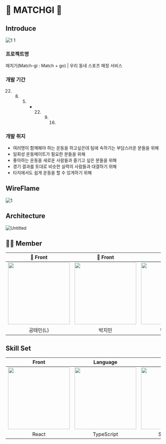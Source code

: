 # 🌟 MATCHGI 🌟

## Introduce
![1 1](https://user-images.githubusercontent.com/103014298/190076556-ef93d8f5-d99a-4427-a60e-29e70bb2c230.png)

### 프로젝트명

매치기(Match-gi : Match + go) | 우리 동네 스포츠 매칭 서비스

### 개발 기간

22. 8. 5. - 22. 9. 16.

### 개발 취지

- 여러명이 함께해야 하는 운동을 하고싶은데 팀에 속하기는 부담스러운 분들을 위해
- 일회성 운동메이트가 필요한 분들을 위해
- 좋아하는 운동을 새로운 사람들과 즐기고 싶은 분들을 위해
- 경기 결과를 토대로 비슷한 실력의 사람들과 대결하기 위해
- 타지에서도 쉽게 운동을 할 수 있게하기 위해

## WireFlame
![1](https://user-images.githubusercontent.com/103014298/190074943-3c0042ee-bb59-4d0d-b00e-1a5da651d02a.png)

## Architecture

![Untitled](https://user-images.githubusercontent.com/103014298/189836424-1f173ec1-7f45-4da7-bb8f-69b5a01be578.png)
<p align="center">

</p>


## 🧑‍💻 Member
<div align="center">


| 🧑 Front | 🧑 Front | 🧑 Back | 🧑 Back | 🧑 Back | 🧑 Design |
| :---: | :---: | :---: | :---: | :---: | :---: |
| [<img src= "https://avatars.githubusercontent.com/u/61547778?v=4" width = "200">](https://github.com/livemehere)| [<img src="https://avatars.githubusercontent.com/u/103014298?v=4" width = "200">](https://github.com/keepinblazing)| [<img src="https://avatars.githubusercontent.com/u/86733856?v=4" width = "200" >](https://github.com/PARKYUNJU)| [<img src="https://avatars.githubusercontent.com/u/107820746?v=4" width = "200">](https://github.com/Park-Tae-Woong)| [<img src= "https://avatars.githubusercontent.com/u/99013391?v=4" width = "200">](https://github.com/yougeun6021)|<img src= "https://d2u3dcdbebyaiu.cloudfront.net/uploads/atch_img/309/59932b0eb046f9fa3e063b8875032edd_crop.jpeg" width = "200">|
| 공태민(L) | 박지민 | 박윤주(VL) | 박태웅 | 신유근 | 강혜린 |
 


</div>


## Skill Set

| Front | Language | Back | Database | IMDB | Design |
| :---: | :---: | :---: | :---: | :---: | :---: |
| <img src= "https://velog.velcdn.com/images/onezerokang/post/d75a6f50-540d-42f5-835f-2a894f329357/react.png" width = "200">| <img src="https://upload.wikimedia.org/wikipedia/commons/thumb/4/4c/Typescript_logo_2020.svg/220px-Typescript_logo_2020.svg.png" width = "200">| <img src="https://images.velog.io/images/galaxy/post/b501f325-1810-4e26-962e-e66ca0b94ca9/image.png" width = "200">| <img src="https://images.velog.io/images/bae_mung/post/2db5f978-3851-4b52-9242-8f1e9307755b/mysql.png" width = "200" >| <img src="https://comart.io/images/redis/card.png" width = "200" >|<img src="https://uploads-ssl.webflow.com/60290a9a361bbaf26db09526/60403c543eba873471ef5c32_figma.png" width = "200" >|
| React | TypeScript | Spring boot | MySQL | Redis | Figma |


